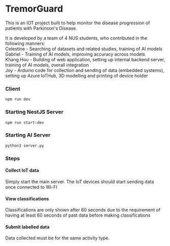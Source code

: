 # TremorGuard
This is an IOT project built to help monitor the disease progression of patients with Parkinson's Disease.

It is developed by a team of 4 NUS students, who contributed in the following manners:<br>
Celestine - Searching of datasets and related studies, training of AI models<br>
Gabriel - Training of AI models, improving accuracy across models<br>
Khang Hou - Building of web application, setting up internal backend server, training of AI models, overall integration<br>
Joy - Arduino code for collection and sending of data (embedded systems), setting up Azure IoTHub, 3D modelling and printing of device holder<br>

### Client
```
npm run dev
```

### Starting NestJS Server
```
npm run start:dev
```

### Starting AI Server
```
python3 server.py
```

### Steps
#### Collect IoT data
Simply start the main server. The IoT devices should start sending data once connected to Wi-FI

#### View classifications
Classifications are only shown after 60 seconds due to the requirement of having at least 60 seconds of past data before making classifications

#### Submit labelled data
Data collected must be for the same activity type. 

